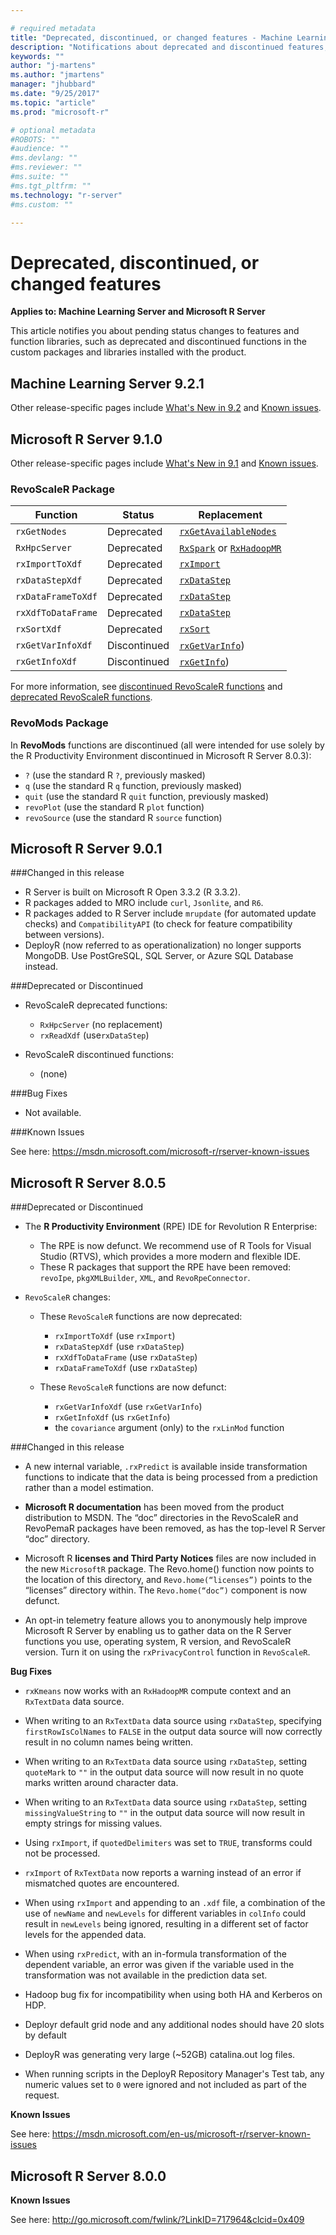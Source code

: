 ```yaml
---

# required metadata
title: "Deprecated, discontinued, or changed features - Machine Learning Server | Microsoft Docs"
description: "Notifications about deprecated and discontinued features, packages, and functions in Microsoft R packages."
keywords: ""
author: "j-martens"
ms.author: "jmartens"
manager: "jhubbard"
ms.date: "9/25/2017"
ms.topic: "article"
ms.prod: "microsoft-r"

# optional metadata
#ROBOTS: ""
#audience: ""
#ms.devlang: ""
#ms.reviewer: ""
#ms.suite: ""
#ms.tgt_pltfrm: ""
ms.technology: "r-server"
#ms.custom: ""

---
```

# Deprecated, discontinued, or changed features

**Applies to: Machine Learning Server and Microsoft R Server**

This article notifies you about pending status changes to features and function libraries, such as deprecated and discontinued functions in the custom packages and libraries installed with the product.


## Machine Learning Server 9.2.1

Other release-specific pages include [What's New in 9.2](whats-new-in-machine-learning-server.md) and [Known issues](resources-known-issues.md).


## Microsoft R Server 9.1.0

Other release-specific pages include [What's New in 9.1](whats-new-in-r-server.md) and [Known issues](resources-known-issues.md).

### RevoScaleR Package

|Function| Status | Replacement |
|-----------|----|--------|
|`rxGetNodes` | Deprecated | [`rxGetAvailableNodes`](r-reference/revoscaler/rxgetavailablenodes.md)| 
|`RxHpcServer` | Deprecated | [`RxSpark`](r-reference/revoscaler/rxspark.md) or [`RxHadoopMR`](r-reference/revoscaler/rxhadoopmr.md)| 
|`rxImportToXdf` | Deprecated | [`rxImport`](r-reference/revoscaler/rximport.md) |
|`rxDataStepXdf` | Deprecated | [`rxDataStep`](r-reference/revoscaler/rxdatastep.md) |
|`rxDataFrameToXdf` | Deprecated | [`rxDataStep`](r-reference/revoscaler/rxdatastep.md) |
|`rxXdfToDataFrame` | Deprecated | [`rxDataStep`](r-reference/revoscaler/rxdatastep.md) |
|`rxSortXdf` | Deprecated | [`rxSort`](r-reference/revoscaler/rxsortxdf.md) |
|`rxGetVarInfoXdf` |Discontinued |[`rxGetVarInfo`](r-reference/revoscaler/rxgetvarinfoxdf.md))|
|`rxGetInfoXdf` |Discontinued |[`rxGetInfo`](r-reference/revoscaler/rxgetinfoxdf.md))|

For more information, see [discontinued RevoScaleR functions](r-reference/revoscaler/revoscaler-defunct.md) and [deprecated RevoScaleR functions](r-reference/revoscaler/revoscaler-deprecated.md).

### RevoMods Package

In **RevoMods** functions are discontinued (all were intended for use solely by the R Productivity Environment discontinued in Microsoft R Server 8.0.3):

+ `?` (use the standard R `?`, previously masked)
+ `q` (use the standard R `q` function, previously masked)
+ `quit` (use the standard R `quit` function, previously masked)
+ `revoPlot` (use the standard R `plot` function)
+ `revoSource` (use the standard R `source` function)
 
## Microsoft R Server 9.0.1

###Changed in this release

+ R Server is built on Microsoft R Open 3.3.2 (R 3.3.2).
+ R packages added to MRO include `curl`, `Jsonlite`, and `R6`.
+ R packages added to R Server include `mrupdate` (for automated update checks) and `CompatibilityAPI` (to check for feature compatibility between versions).
+ DeployR (now referred to as operationalization) no longer supports MongoDB. Use PostGreSQL, SQL Server, or Azure SQL Database instead.

###Deprecated or Discontinued

+ RevoScaleR deprecated functions:
    + `RxHpcServer` (no replacement)
    + `rxReadXdf` (use`rxDataStep`)

+ RevoScaleR discontinued functions:
    + (none)
     	

###Bug Fixes

+ Not available.

###Known Issues

See here: https://msdn.microsoft.com/microsoft-r/rserver-known-issues

## Microsoft R Server 8.0.5

###Deprecated or Discontinued

+ The **R Productivity Environment** (RPE) IDE for Revolution R Enterprise:
  + The RPE is now defunct. We recommend use of R Tools for Visual Studio (RTVS), which provides a more modern and flexible IDE.
  + These R packages that support the RPE have been removed: `revoIpe`, `pkgXMLBuilder`, `XML`, and `RevoRpeConnector`.

+ `RevoScaleR` changes:
    + These `RevoScaleR` functions are now deprecated:
	    + `rxImportToXdf` (use `rxImport`)
	    + `rxDataStepXdf` (use `rxDataStep`)
	    + `rxXdfToDataFrame` (use `rxDataStep`)
	    + `rxDataFrameToXdf` (use `rxDataStep`)

    + These `RevoScaleR` functions are now defunct:
    	+ `rxGetVarInfoXdf` (use `rxGetVarInfo`)
    	+ `rxGetInfoXdf` (us `rxGetInfo`)
    	+ the `covariance` argument (only) to the `rxLinMod` function

###Changed in this release

+  A new internal variable, `.rxPredict` is available inside transformation functions to indicate that the data is being processed from a prediction rather than a model estimation.

+ **Microsoft R documentation** has been moved from the product distribution to MSDN. The “doc” directories in the RevoScaleR and RevoPemaR packages have been removed, as has the top-level R Server “doc” directory.

+ Microsoft R **licenses and Third Party Notices** files are now included in the new `MicrosoftR` package. The Revo.home() function now points to the location of this directory, and `Revo.home(“licenses”)` points to the “licenses” directory within. The `Revo.home(“doc”)` component is now defunct.

+ An opt-in telemetry feature allows you to anonymously help improve Microsoft R Server by enabling us to gather data on the R Server functions you use, operating system, R version, and RevoScaleR version. Turn it on using the `rxPrivacyControl` function in `RevoScaleR`.

**Bug Fixes**

+ `rxKmeans` now works with an `RxHadoopMR` compute context and an `RxTextData` data source.

+ When writing to an `RxTextData` data source using
`rxDataStep`, specifying `firstRowIsColNames` to `FALSE` in
the output data source will now correctly result in no
column names being written.

+ When writing to an `RxTextData` data source using
`rxDataStep`, setting `quoteMark` to `""` in the output data
source will now result in no quote marks written around
character data.

+ When writing to an `RxTextData` data source using
`rxDataStep`, setting `missingValueString` to `""` in the
output data source will now result in empty strings for
missing values.

+ Using `rxImport`, if `quotedDelimiters` was set to `TRUE`,
transforms could not be processed.

+ `rxImport` of `RxTextData` now reports a warning instead of
an error if mismatched quotes are encountered.

+ When using `rxImport` and appending to an `.xdf` file, a
combination of the use of `newName` and `newLevels` for
different variables in `colInfo` could result in `newLevels`
being ignored, resulting in a different set of factor levels
for the appended data.

+ When using `rxPredict`, with an in-formula transformation of
the dependent variable, an error was given if the variable
used in the transformation was not available in the
prediction data set.

+ Hadoop bug fix for incompatibility when using both HA and Kerberos on HDP.

+ Deployr default grid node and any additional nodes should have 20 slots by default

+ DeployR was generating very large (~52GB) catalina.out log files.

+ When running scripts in the DeployR Repository Manager's Test tab, any numeric values set to `0` were ignored and not included as part of the request.

**Known Issues**

See here: https://msdn.microsoft.com/en-us/microsoft-r/rserver-known-issues

## Microsoft R Server 8.0.0

**Known Issues**

See here: http://go.microsoft.com/fwlink/?LinkID=717964&clcid=0x409
